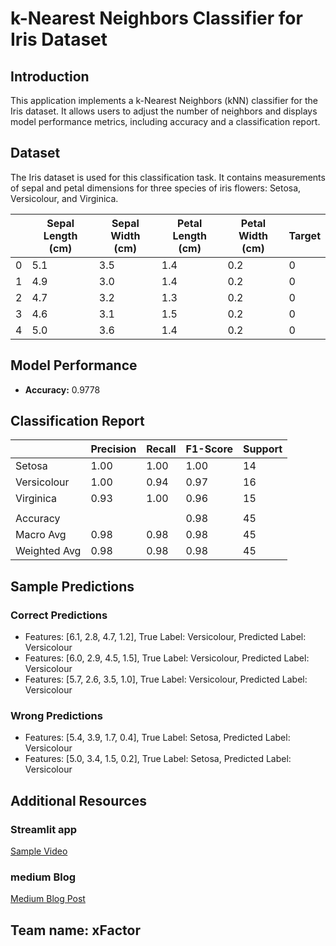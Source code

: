 # k-Nearest Neighbors Classifier for Iris Dataset

## Introduction
This application implements a k-Nearest Neighbors (kNN) classifier for the Iris dataset. It allows users to adjust the number of neighbors and displays model performance metrics, including accuracy and a classification report.

## Dataset
The Iris dataset is used for this classification task. It contains measurements of sepal and petal dimensions for three species of iris flowers: Setosa, Versicolour, and Virginica.

|   | Sepal Length (cm) | Sepal Width (cm) | Petal Length (cm) | Petal Width (cm) | Target |
|---|--------------------|------------------|-------------------|------------------|--------|
| 0 | 5.1                | 3.5              | 1.4               | 0.2              | 0      |
| 1 | 4.9                | 3.0              | 1.4               | 0.2              | 0      |
| 2 | 4.7                | 3.2              | 1.3               | 0.2              | 0      |
| 3 | 4.6                | 3.1              | 1.5               | 0.2              | 0      |
| 4 | 5.0                | 3.6              | 1.4               | 0.2              | 0      |

## Model Performance
- **Accuracy:** 0.9778

## Classification Report

|               | Precision | Recall | F1-Score | Support |
|---------------|-----------|--------|----------|---------|
| Setosa        | 1.00      | 1.00   | 1.00     | 14      |
| Versicolour   | 1.00      | 0.94   | 0.97     | 16      |
| Virginica     | 0.93      | 1.00   | 0.96     | 15      |
|               |           |        |          |         |
| Accuracy      |           |        | 0.98     | 45      |
| Macro Avg     | 0.98      | 0.98   | 0.98     | 45      |
| Weighted Avg  | 0.98      | 0.98   | 0.98     | 45      |

## Sample Predictions

### Correct Predictions
- Features: [6.1, 2.8, 4.7, 1.2], True Label: Versicolour, Predicted Label: Versicolour
- Features: [6.0, 2.9, 4.5, 1.5], True Label: Versicolour, Predicted Label: Versicolour
- Features: [5.7, 2.6, 3.5, 1.0], True Label: Versicolour, Predicted Label: Versicolour

### Wrong Predictions
- Features: [5.4, 3.9, 1.7, 0.4], True Label: Setosa, Predicted Label: Versicolour
- Features: [5.0, 3.4, 1.5, 0.2], True Label: Setosa, Predicted Label: Versicolour

## Additional Resources

### Streamlit app
[Sample Video](https://drive.google.com/file/d/1-hA7wJvHQpIye5pxC9UzpJkt_oA_4gbL/view?usp=drive_link)

### medium Blog
[Medium Blog Post](https://medium.com/@prabhuprabhakar647/title-a-case-study-of-the-candidate-elimination-algorithm-fff6a5f97ee9)

## Team name: xFactor
